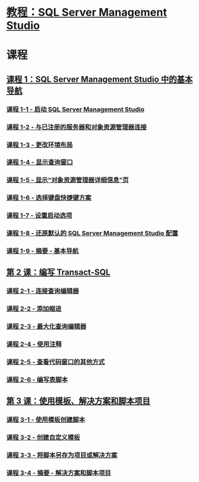 # [教程：SQL Server Management Studio](tutorial-sql-server-management-studio.md)  

# 课程
## [课程 1：SQL Server Management Studio 中的基本导航](lesson-1-basic-navigation-in-sql-server-management-studio.md)  
### [课程 1-1 - 启动 SQL Server Management Studio](lesson-1-1-start-sql-server-management-studio.md)  
### [课程 1-2 - 与已注册的服务器和对象资源管理器连接](lesson-1-2-connect-with-registered-servers-and-object-explorer.md)  
### [课程 1-3 - 更改环境布局](lesson-1-3-change-the-environment-layout.md)  
### [课程 1-4 - 显示查询窗口](lesson-1-4-display-the-query-window.md)  
### [课程 1-5 - 显示“对象资源管理器详细信息”页](lesson-1-5-show-the-object-explorer-details-page.md)  
### [课程 1-6 - 选择键盘快捷键方案](lesson-1-6-select-the-keyboard-shortcut-scheme.md)  
### [课程 1-7 - 设置启动选项](lesson-1-7-set-the-startup-options.md)  
### [课程 1-8 - 还原默认的 SQL Server Management Studio 配置](lesson-1-8-restore-the-default-sql-server-management-studio-configuration.md)  
### [课程 1-9 - 摘要 - 基本导航](lesson-1-9-summary-basic-navigation.md)  

## [第 2 课：编写 Transact-SQL](lesson-2-writing-transact-sql.md)  
### [课程 2-1 - 连接查询编辑器](lesson-2-1-connecting-with-query-editor.md)  
### [课程 2-2 - 添加缩进](lesson-2-2-adding-indentation.md)  
### [课程 2-3 - 最大化查询编辑器](lesson-2-3-maximizing-query-editor.md)  
### [课程 2-4 - 使用注释](lesson-2-4-using-comments.md)  
### [课程 2-5 - 查看代码窗口的其他方式](lesson-2-5-other-ways-of-viewing-the-code-window.md)  
### [课程 2-6 - 编写表脚本](lesson-2-6-script-a-table.md)  

## [第 3 课：使用模板、解决方案和脚本项目](lesson-3-working-with-templates-solutions-and-script-projects.md)  
### [课程 3-1 - 使用模板创建脚本](lesson-3-1-create-scripts-using-templates.md)  
### [课程 3-2 - 创建自定义模板](lesson-3-2-create-custom-templates.md)  
### [课程 3-3 - 将脚本另存为项目或解决方案](lesson-3-3-save-scripts-as-projects-or-solutions.md)  
### [课程 3-4 - 摘要 - 解决方案和脚本项目](lesson-3-4-summary-solutions-and-script-projects.md)  

